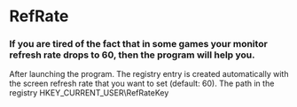 # RefRate
<h3>If you are tired of the fact that in some games your monitor refresh rate drops to 60, then the program will help you. </h3>

After launching the program. The registry entry is created automatically with the screen refresh rate that you want to set (default: 60). The path in the registry HKEY_CURRENT_USER\RefRateKey


